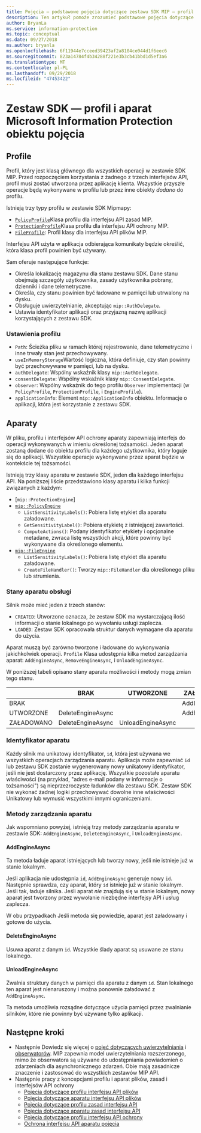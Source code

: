 ```yaml
---
title: Pojęcia — podstawowe pojęcia dotyczące zestawu SDK MIP — profil i aparatu
description: Ten artykuł pomoże zrozumieć podstawowe pojęcia dotyczące zestawu SDK, o nazwie profilu i silnika, które są tworzone podczas inicjowania aplikacji.
author: BryanLa
ms.service: information-protection
ms.topic: conceptual
ms.date: 09/27/2018
ms.author: bryanla
ms.openlocfilehash: 6f11944e7cceed39423af2a8104ce044d1f6eec6
ms.sourcegitcommit: 823a14784f4b34288f221e3b3cb41bbd1d5ef3a6
ms.translationtype: MT
ms.contentlocale: pl-PL
ms.lasthandoff: 09/29/2018
ms.locfileid: "47453422"
---
```

# <a name="microsoft-information-protection-sdk---profile-and-engine-object-concepts"></a>Zestaw SDK — profil i aparat Microsoft Information Protection obiektu pojęcia

## <a name="profiles"></a>Profile

Profil, który jest klasą głównego dla wszystkich operacji w zestawie SDK MIP. Przed rozpoczęciem korzystania z żadnego z trzech interfejsów API, profil musi zostać utworzona przez aplikację klienta. Wszystkie przyszłe operacje będą wykonywane w profilu lub przez inne obiekty *dodano* do profilu.

Istnieją trzy typy profilu w zestawie SDK Mipmapy:

- [`PolicyProfile`](reference/class_mip_policyprofile.md)Klasa profilu dla interfejsu API zasad MIP.
- [`ProtectionProfile`](reference/class_mip_protectionprofile.md)Klasa profilu dla interfejsu API ochrony MIP.
- [`FileProfile`](reference/class_mip_fileprofile.md): Profil klasy dla interfejsu API plików MIP.

Interfejsu API użyta w aplikacja odbierająca komunikaty będzie określić, która klasa profil powinien być używany.

Sam oferuje następujące funkcje:

- Określa lokalizację magazynu dla stanu zestawu SDK. Dane stanu obejmują szczegóły użytkownika, zasady użytkownika pobrany, dzienniki i dane telemetryczne.
- Określa, czy stanu powinien być ładowane w pamięci lub utrwalony na dysku.
- Obsługuje uwierzytelnianie, akceptując `mip::AuthDelegate`.
- Ustawia identyfikator aplikacji oraz przyjazną nazwę aplikacji korzystających z zestawu SDK.

### <a name="profile-settings"></a>Ustawienia profilu

- `Path`: Ścieżka pliku w ramach której rejestrowanie, dane telemetryczne i inne trwały stan jest przechowywany.
- `useInMemoryStorage`Wartość logiczna, która definiuje, czy stan powinny być przechowywane w pamięci, lub na dysku.
- `authDelegate`: Wspólny wskaźnik klasy `mip::AuthDelegate`. 
- `consentDelegate`: Wspólny wskaźnik klasy `mip::ConsentDelegate`. 
- `observer`: Wspólny wskaźnik do tego profilu `Observer` implementacji (w `PolicyProfile`, `ProtectionProfile`, i `EngineProfile`).
- `applicationInfo`: Element `mip::ApplicationInfo` obiektu. Informacje o aplikacji, która jest korzystanie z zestawu SDK.

## <a name="engines"></a>Aparaty

W pliku, profilu i interfejsów API ochrony aparaty zapewniają interfejs do operacji wykonywanych w imieniu określonej tożsamości. Jeden aparat zostaną dodane do obiektu profilu dla każdego użytkownika, który loguje się do aplikacji. Wszystkie operacje wykonywane przez aparat będzie w kontekście tej tożsamości.

Istnieją trzy klasy aparatu w zestawie SDK, jeden dla każdego interfejsu API. Na poniższej liście przedstawiono klasy aparatu i kilka funkcji związanych z każdym:

- [`mip::ProtectionEngine`]
- [`mip::PolicyEngine`](reference/class_mip_policyengine.md)
  - `ListSensitivityLabels()`: Pobiera listę etykiet dla aparatu załadowane.
  - `GetSensitivityLabel()`: Pobiera etykietę z istniejącej zawartości.
  - `ComputeActions()`: Podany identyfikator etykiety i opcjonalne metadane, zwraca listę wszystkich akcji, które powinny być wykonywane dla określonego elementu.
- [`mip::FileEngine`](reference/class_mip_fileengine.md)
  - `ListSensitivityLabels()`: Pobiera listę etykiet dla aparatu załadowane.
  - `CreateFileHandler()`: Tworzy `mip::FileHandler` dla określonego pliku lub strumienia.

### <a name="engine-states"></a>Stany aparatu obsługi

Silnik może mieć jeden z trzech stanów:

- `CREATED`: Utworzone oznacza, że zestaw SDK ma wystarczającą ilość informacji o stanie lokalnego po wywołaniu usługi zaplecza.
- `LOADED`: Zestaw SDK opracowała struktur danych wymagane dla aparatu do użycia.

Aparat muszą być zarówno tworzone i ładowane do wykonywania jakichkolwiek operacji. `Profile` Klasa udostępnia kilka metod zarządzania aparat: `AddEngineAsync`, `RemoveEngineAsync`, i `UnloadEngineAsync`.

W poniższej tabeli opisano stany aparatu możliwości i metody mogą zmian tego stanu.

|         | BRAK              | UTWORZONE           | ZAŁADOWANO         |
|---------|-------------------|-------------------|----------------|
| BRAK    |                   |                   | AddEngineAsync |
| UTWORZONE | DeleteEngineAsync |                   | AddEngineAsync |
| ZAŁADOWANO  | DeleteEngineAsync | UnloadEngineAsync |                |

### <a name="engine-id"></a>Identyfikator aparatu

Każdy silnik ma unikatowy identyfikator, `id`, która jest używana we wszystkich operacjach zarządzania aparatu. Aplikacja może zapewniać `id` lub zestawu SDK zostanie wygenerowany nowy unikatowy identyfikator, jeśli nie jest dostarczony przez aplikację. Wszystkie pozostałe aparatu właściwości (na przykład, "adres e-mail podany w informacje o tożsamości") są nieprzezroczyste ładunków dla zestawu SDK. Zestaw SDK nie wykonać żadnej logiki przechowywać dowolne inne właściwości Unikatowy lub wymusić wszystkimi innymi ograniczeniami.

### <a name="engine-management-methods"></a>Metody zarządzania aparatu

Jak wspomniano powyżej, istnieją trzy metody zarządzania aparatu w zestawie SDK: `AddEngineAsync`, `DeleteEngineAsync`, i `UnloadEngineAsync`.

#### <a name="addengineasync"></a>AddEngineAsync

Ta metoda ładuje aparat istniejących lub tworzy nowy, jeśli nie istnieje już w stanie lokalnym.

Jeśli aplikacja nie udostępnia `id`, `AddEngineAsync` generuje nowy `id`. Następnie sprawdza, czy aparat, który `id` istnieje już w stanie lokalnym. Jeśli tak, ładuje silnika. Jeśli aparat *nie* znajdują się w stanie lokalnym, nowy aparat jest tworzony przez wywołanie niezbędne interfejsy API i usług zaplecza.

W obu przypadkach Jeśli metoda się powiedzie, aparat jest załadowany i gotowe do użycia.

#### <a name="deleteengineasync"></a>DeleteEngineAsync

Usuwa aparat z danym `id`. Wszystkie ślady aparat są usuwane ze stanu lokalnego.

#### <a name="unloadengineasync"></a>UnloadEngineAsync

Zwalnia struktury danych w pamięci dla aparatu z danym `id`. Stan lokalnego ten aparat jest nienaruszony i można ponownie załadować z `AddEngineAsync`.

Ta metoda umożliwia rozsądne dotyczące użycia pamięci przez zwalnianie silników, które nie powinny być używane tylko aplikacji.

## <a name="next-steps"></a>Następne kroki

- Następnie Dowiedz się więcej o [pojęć dotyczących uwierzytelniania](concept-authentication-cpp.md) i [obserwatorów](concept-async-observers.md). MIP zapewnia model uwierzytelniania rozszerzonego, mimo że obserwatora są używane do udostępniania powiadomień o zdarzeniach dla asynchronicznego zdarzeń. Obie mają zasadnicze znaczenie i zastosować do wszystkich zestawów MIP API.
- Następnie pracy z koncepcjami profilu i aparat plików, zasad i interfejsów API ochrony
  - [Pojęcia dotyczące profilu interfejsu API plików](concept-profile-engine-file-profile-cpp.md)
  - [Pojęcia dotyczące aparatu interfejsu API plików](concept-profile-engine-file-engine-cpp.md)
  - [Pojęcia dotyczące profilu zasad interfejsu API](concept-profile-engine-file-profile-cpp.md)
  - [Pojęcia dotyczące aparatu zasad interfejsu API](concept-profile-engine-file-engine-cpp.md)
  - [Pojęcia dotyczące profilu interfejsu API ochrony](concept-profile-engine-file-profile-cpp.md)
  - [Ochrona interfejsu API aparatu pojęcia](concept-profile-engine-file-engine-cpp.md)  
